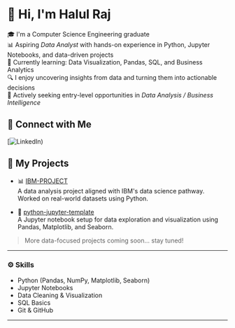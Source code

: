 # 👋 Hi, I'm Halul Raj

🎓 I'm a Computer Science Engineering graduate  
📊 Aspiring *Data Analyst* with hands-on experience in Python, Jupyter Notebooks, and data-driven projects  
🧠 Currently learning: Data Visualization, Pandas, SQL, and Business Analytics  
🔍 I enjoy uncovering insights from data and turning them into actionable decisions  
💼 Actively seeking entry-level opportunities in *Data Analysis / Business Intelligence*

## 📌 Connect with Me

[![LinkedIn](http://linkedin.com/in/halul-raj-b17b95308))

## 📁 My Projects
- 📊 [IBM-PROJECT](https://github.com/Halulraj/IBM-PROJECT)  
  A data analysis project aligned with IBM's data science pathway. Worked on real-world datasets using Python.

- 📒 [python-jupyter-template](https://github.com/Halulraj/python-jupyter-template)  
  A Jupyter notebook setup for data exploration and visualization using Pandas, Matplotlib, and Seaborn.

> More data-focused projects coming soon... stay tuned!

---

### ⚙ Skills
- Python (Pandas, NumPy, Matplotlib, Seaborn)
- Jupyter Notebooks
- Data Cleaning & Visualization
- SQL Basics
- Git & GitHub

---

<!--
**Halulraj/Halulraj** is a ✨ _special_ ✨ repository because its `README.md` (this file) appears on your Gi
Here are some ideas to get you started:

- 🔭 I’m currently working on ...
- 🌱 I’m currently learning ...
- 👯 I’m looking to collaborate on ...
- 🤔 I’m looking for help with ...
- 💬 Ask me about ...
- 📫 How to reach me: ...
- 😄 Pronouns: ...
- ⚡ Fun fact: ...
-->
